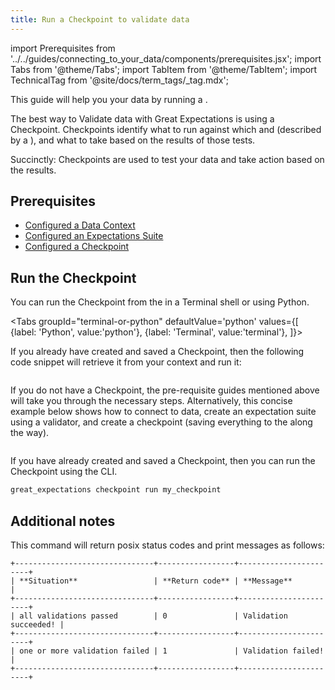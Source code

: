 ```yaml
---
title: Run a Checkpoint to validate data 
---
```


import Prerequisites from '../../guides/connecting_to_your_data/components/prerequisites.jsx';
import Tabs from '@theme/Tabs';
import TabItem from '@theme/TabItem';
import TechnicalTag from '@site/docs/term_tags/_tag.mdx';

This guide will help you <TechnicalTag tag="validation" text="Validate" /> your data by running a <TechnicalTag tag="checkpoint" text="Checkpoint" />.

The best way to Validate data with Great Expectations is using a Checkpoint. Checkpoints identify what <TechnicalTag tag="expectation_suite" text="Expectation Suites" /> to run against which <TechnicalTag tag="data_asset" text="Data Asset" /> and <TechnicalTag tag="batch" text="Batch" /> (described by a <TechnicalTag tag="batch_request" text="Batch Requests" />), and what <TechnicalTag tag="action" text="Actions" /> to take based on the results of those tests.

Succinctly: Checkpoints are used to test your data and take action based on the results.

## Prerequisites

<Prerequisites>

- [Configured a Data Context](/docs/guides/setup/configuring_data_contexts/instantiating_data_contexts/how_to_quickly_instantiate_a_data_context)
- [Configured an Expectations Suite](/docs/guides/expectations/how_to_create_and_edit_expectations_with_instant_feedback_from_a_sample_batch_of_data)
- [Configured a Checkpoint](./checkpoints/how_to_create_a_new_checkpoint.md)

</Prerequisites>

## Run the Checkpoint

You can run the Checkpoint from the <TechnicalTag tag="cli" text="CLI" /> in a Terminal shell or using Python.

<Tabs
  groupId="terminal-or-python"
  defaultValue='python'
  values={[
  {label: 'Python', value:'python'},
  {label: 'Terminal', value:'terminal'},
  ]}>

<TabItem value="python">

If you already have created and saved a Checkpoint, then the following code snippet will retrieve it from your context and run it:

```python name="tests/integration/docusaurus/validation/checkpoints/how_to_validate_data_by_running_a_checkpoint.py checkpoint script"
```

If you do not have a Checkpoint, the pre-requisite guides mentioned above will take you through the necessary steps. Alternatively, this concise example below shows how to connect to data, create an expectation suite using a validator, and create a checkpoint (saving everything to the <TechnicalTag tag="data_context" text="Data Context" /> along the way).

```python name="tests/integration/docusaurus/validation/checkpoints/how_to_validate_data_by_running_a_checkpoint.py setup"
```

</TabItem>
<TabItem value="terminal">

If you have already created and saved a Checkpoint, then you can run the Checkpoint using the CLI.

```bash
great_expectations checkpoint run my_checkpoint
```

## Additional notes

This command will return posix status codes and print messages as follows:

    +-------------------------------+-----------------+-----------------------+
    | **Situation**                 | **Return code** | **Message**           |
    +-------------------------------+-----------------+-----------------------+
    | all validations passed        | 0               | Validation succeeded! |
    +-------------------------------+-----------------+-----------------------+
    | one or more validation failed | 1               | Validation failed!    |
    +-------------------------------+-----------------+-----------------------+

</TabItem>
</Tabs>

